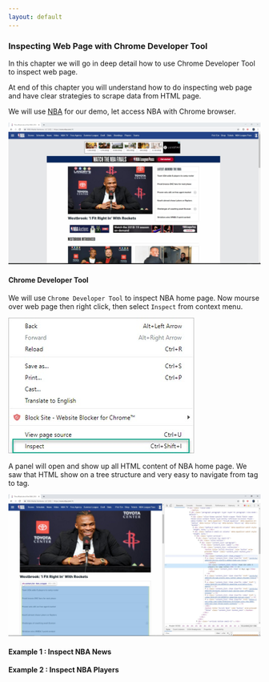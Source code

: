 ```yaml
---
layout: default
---
```


### Inspecting Web Page with Chrome Developer Tool

In this chapter we will go in deep detail how to use Chrome Developer Tool to inspect web page.

At end of this chapter you will understand how to do inspecting web page and have clear strategies to scrape data from HTML page.

We will use [NBA](https://www.nba.com/#/) for our demo, let access NBA with Chrome browser.

![](images/2019-07-27_16-04-34.jpg)



#### Chrome Developer Tool

We will use `Chrome Developer Tool` to inspect NBA home page. Now mourse over web page then right click, then select `Inspect` from context menu.

![](images/2019-07-27_16-14-17.jpg)



A panel will open and show up all HTML content of NBA home page. We saw that HTML show on a tree structure and very easy to navigate from tag to tag.

![](images/2019-07-27_16-17-45.jpg)



#### Example 1 : Inspect NBA News



#### Example 2 : Inspect NBA Players